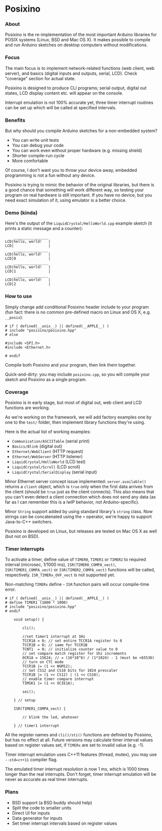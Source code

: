 Posixino
========

### About ###

Posixino is the re-implementation 
of the most important Arduino libraries for
POSIX systems (Linux, BSD and Mac OS X).
It makes possible to compile and run
Arduino sketches on desktop computers
without modifications.

### Focus ###

The main focus is to implement network-related
functions (web client, web server),
and basics (digital inputs and outputs, serial, LCD).
Check "coverage" section for actual state. 

Posixino is designed to produce CLI programs;
serial output, digital out states, LCD display content etc.
will appear on the console.

Interrupt emulation is not 100% accurate yet,
three timer interrupt routines can be set up
which will be called at specified intervals.

### Benefits ###

But why should you compile Arduino
sketches for a non-embedded system?

- You can write unit tests
- You can debug your code
- You can work even without proper hardware (e.g. missing shield)
- Shorter compile-run cycle
- More comfortable

Of course, I don't want you to throw your device away,
embedded programming is not a fun without any device.

Posixino is trying to mimic the behavior of the original libraries,
but there is a good chance that something will work different way,
so testing your program on real hardware is still important. 
If you have no device, but you need exact simulation of it,
using emulator is a better choice.

### Demo (kinda) ###

Here's the output of the 
`LiquidCrystal/HelloWorld.cpp` example sketch
(it prints a static message and a counter):
    
```
    ________________
LCD|hello, world!   |
LCD|                |
    ________________
LCD|hello, world!   |
LCD|0               |
    ________________
LCD|hello, world!   |
LCD|1               |
    ________________
LCD|hello, world!   |
LCD|2               |
```

### How to use ###

Simply change add conditional Posixino header include to your program
(fun fact: there is no common pre-defined macro on Linux and OS X, e.g.
`__posix`):

```
# if ( defined(__unix__) || defined(__APPLE__) )
# include "posixino/posixino.hpp"
# else

#include <SPI.h>
#include <Ethernet.h>

# endif
```
Compile both Posixino and your program,
then link them together.

Quick-and-dirty: you may include `posixino.cpp`, 
so you will compile your sketch and Posixino as a single program.

### Coverage ###

Posixino is in early stage,
but most of 
digital out, web client and LCD 
functions are working.

As we're working on the framework,
we will add factory examples one by one
to the `test/` folder,
then implement library functions they're using.

Here is the actual list of working examples:

- `Communication/ASCIITable` (serial print)
- `Basics/Blink` (digital out)
- `Ethernet/WebClient` (HTTP request)
- `Ethernet/WebServer` (HTTP listener)
- `LiquidCrystal/HelloWorld` (LCD test)
- `LiquidCrystal/Scroll` (LCD scroll)
- `LiquidCrystal/SerialDisplay` (serial input)

Minor Ethernet server concept issue implemented:
`server.available()` returns a `client` object, 
which is `true` only when the first data arrives from the client
(should be `true` just as the client connects).
This also means that you can't even detect a client connection
which does not send any data 
(as far as I can remember this is a lwIP behavior,
not Arduino-specific).

Minor `String` support added by using standard library's `string` class.
Now strings can be concatenated using the `+` operator,
we're happy to support Java-to-C++ switchers.

Posixino is developed on Linux,
but releases are tested on Mac OS X as well
(but not on BSD).

### Timer interrupts ###

To activate a timer, define value of
`TIMER0`, `TIMER1` or `TIMER2`
to required interval (microsec, 1/1000 ms),
`ISR(TIMER0_COMPA_vect)`,
`ISR(TIMER1_COMPA_vect)` or
`ISR(TIMER2_COMPA_vect)` functions
will be called, respectively.
`ISR_TIMERx_OVF_vect` is not supported yet.

Non-matching `TIMERx` define - `ISR` function pairs
will occur compile-time error.

```
# if ( defined(__unix__) || defined(__APPLE__) )
# define TIMER1 (1000 * 1000)
# include "posixino/posixino.hpp"
# endif

	void setup() {
	
		cli();
		
		//set timer1 interrupt at 1Hz
		TCCR1A = 0; // set entire TCCR1A register to 0
		TCCR1B = 0; // same for TCCR1B
		TCNT1  = 0; // initialize counter value to 0
		// set compare match register for 1hz increments
		OCR1A = 15624; // = (16*10^6) / (1*1024) - 1 (must be <65536)
		// turn on CTC mode
		TCCR1B |= (1 << WGM12);
		// Set CS12 and CS10 bits for 1024 prescaler
		TCCR1B |= (1 << CS12) | (1 << CS10);  
		// enable timer compare interrupt
		TIMSK1 |= (1 << OCIE1A);
		
		sei();
		
	} // setup
	
	ISR(TIMER1_COMPA_vect) {
	
		// blink the led, whatever
		
	} // timer1 interrupt

```

All the register names and 
`cli()/sti()` functions are definied by Posixino,
but has no effect at all. 
Future versions may calculate timer interval values
based on register values set,
if `TIMERx` are set to invalid value (e.g. -1).

Timer interrupt emulation uses C++11 features
(thread, mutex), 
you may use `--std=c++11` compiler flag.

The emulated timer interrupt resolution is now 1 ms,
which is 1000 times longer than the real interrupts.
Don't forget, timer interrupt emulation will
be never as accurate as real timer interrupts.

### Plans ###

- BSD support (a BSD buddy should help)
- Split the code to smaller units
- Direct UI for inputs
- Data generator for inputs
- Set timer interrupt intervals 
  based on register values
